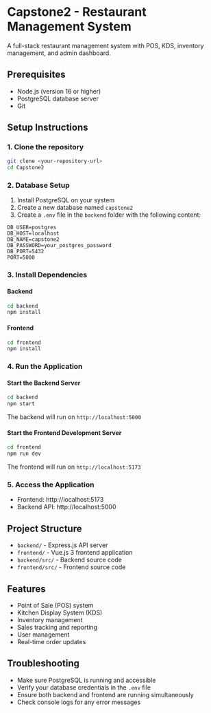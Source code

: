# Capstone2 - Restaurant Management System

A full-stack restaurant management system with POS, KDS, inventory management, and admin dashboard.

## Prerequisites

- Node.js (version 16 or higher)
- PostgreSQL database server
- Git

## Setup Instructions

### 1. Clone the repository
```bash
git clone <your-repository-url>
cd Capstone2
```

### 2. Database Setup
1. Install PostgreSQL on your system
2. Create a new database named `capstone2`
3. Create a `.env` file in the `backend` folder with the following content:
```
DB_USER=postgres
DB_HOST=localhost
DB_NAME=capstone2
DB_PASSWORD=your_postgres_password
DB_PORT=5432
PORT=5000
```

### 3. Install Dependencies

#### Backend
```bash
cd backend
npm install
```

#### Frontend
```bash
cd frontend
npm install
```

### 4. Run the Application

#### Start the Backend Server
```bash
cd backend
npm start
```
The backend will run on `http://localhost:5000`

#### Start the Frontend Development Server
```bash
cd frontend
npm run dev
```
The frontend will run on `http://localhost:5173`

### 5. Access the Application
- Frontend: http://localhost:5173
- Backend API: http://localhost:5000

## Project Structure

- `backend/` - Express.js API server
- `frontend/` - Vue.js 3 frontend application
- `backend/src/` - Backend source code
- `frontend/src/` - Frontend source code

## Features

- Point of Sale (POS) system
- Kitchen Display System (KDS)
- Inventory management
- Sales tracking and reporting
- User management
- Real-time order updates

## Troubleshooting

- Make sure PostgreSQL is running and accessible
- Verify your database credentials in the `.env` file
- Ensure both backend and frontend are running simultaneously
- Check console logs for any error messages 